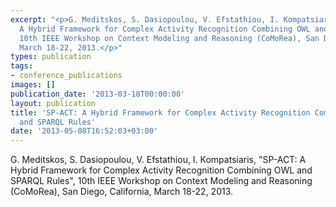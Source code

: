 ```yaml
---
excerpt: "<p>G. Meditskos, S. Dasiopoulou, V. Efstathiou, I. Kompatsiaris, &quot;SP-ACT:
  A Hybrid Framework for Complex Activity Recognition Combining OWL and SPARQL Rules&quot;,
  10th IEEE Workshop on Context Modeling and Reasoning (CoMoRea), San Diego, California,
  March 18-22, 2013.</p>"
types: publication
tags:
- conference_publications
images: []
publication_date: '2013-03-18T00:00:00'
layout: publication
title: 'SP-ACT: A Hybrid Framework for Complex Activity Recognition Combining OWL
  and SPARQL Rules'
date: '2013-05-08T16:52:03+03:00'
---
```

<p>G. Meditskos, S. Dasiopoulou, V. Efstathiou, I. Kompatsiaris, &quot;SP-ACT: A Hybrid Framework for Complex Activity Recognition Combining OWL and SPARQL Rules&quot;, 10th IEEE Workshop on Context Modeling and Reasoning (CoMoRea), San Diego, California, March 18-22, 2013.</p>
